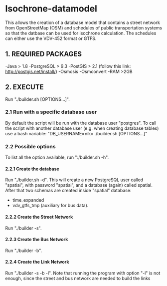 # Isochrone-datamodel

This allows the creation of a database model that contains a street network
from OpenStreetMap (OSM) and schedules of public transportation systems so
that the datbase can be used for isochrone calculation.
The schedules can either use the VDV-452 format or GTFS.   

## 1. REQUIRED PACKAGES

-Java > 1.8
-PostgreSQL > 9.3
-PostGIS > 2.1 (follow this link: http://postgis.net/install/)
-Osmosis 
-Osmconvert
-RAM >2GB

## 2. EXECUTE

Run "./builder.sh [OPTIONS...]".

### 2.1 Run with a specific database user

By default the script will be run with the database user "postgres". To call
the script with another database user (e.g. when creating database tables) use
a bash variable:
  "DB_USERNAME=niko ./builder.sh [OPTIONS...]"

### 2.2 Possible options

To list all the option available, run ":/builder.sh -h".

#### 2.2.1 Create the database

Run "./builder.sh -d".
This will create a new PostgreSQL user called "spatial", with password
"spatial", and a database (again) called spatial. After that two
schemas are created inside "spatial" database:
 - time_expanded
 - vdv_gtfs_tmp (auxiliary for bus data).

#### 2.2.2 Create the Street Network

Run "./builder -s".

#### 2.2.3 Create the Bus Network

Run "./builder -b".

#### 2.2.4 Create the Link Network

Run "./builder -s -b -l".
Note that running the program with option "-l" is not enough, since the street
and bus network are needed to build the links
